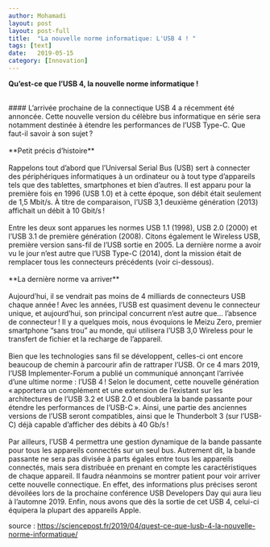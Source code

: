 ```yaml
---
author: Mohamadi
layout: post
layout: post-full
title:  "La nouvelle norme informatique: L'USB 4 ! "
tags: [text]
date:   2019-05-15
category: [Innovation]
---
```


**Qu’est-ce que l’USB 4, la nouvelle norme informatique !**
<br/>

<br/>
#### L’arrivée prochaine de la connectique USB 4 a récemment été annoncée. Cette nouvelle version du célèbre bus informatique en série sera notamment destinée à étendre les performances de l’USB Type-C. Que faut-il savoir à son sujet ?
<br/>

<br/>
**Petit précis d’histoire**
<br/>

<br/>
Rappelons tout d’abord que l’Universal Serial Bus (USB) sert à connecter des périphériques informatiques à un ordinateur ou à tout type d’appareils tels que des tablettes, smartphones et bien d’autres. Il est apparu pour la première fois en 1996 (USB 1.0) et à cette époque, son débit était seulement de 1,5 Mbit/s. À titre de comparaison, l’USB 3,1 deuxième génération (2013) affichait un débit à 10 Gbit/s !
<br/>

<br/>
Entre les deux sont apparues les normes USB 1.1 (1998), USB 2.0 (2000) et l’USB 3.1 de première génération (2008). Citons également le Wireless USB, première version sans-fil de l’USB sortie en 2005. La dernière norme a avoir vu le jour n’est autre que l’USB Type-C (2014), dont la mission était de remplacer tous les connecteurs précédents (voir ci-dessous).
<br/>

<br/>
**La dernière norme va arriver**
<br/>

<br/>
Aujourd’hui, il se vendrait pas moins de 4 milliards de connecteurs USB chaque année ! Avec les années, l’USB est quasiment devenu le connecteur unique, et aujourd’hui, son principal concurrent n’est autre que… l’absence de connecteur ! Il y a quelques mois, nous évoquions le Meizu Zero, premier smartphone “sans trou” au monde, qui utilisera l’USB 3,0 Wireless pour le transfert de fichier et la recharge de l’appareil.
<br/>

<br/>
Bien que les technologies sans fil se développent, celles-ci ont encore beaucoup de chemin à parcourir afin de rattraper l’USB. Or ce 4 mars 2019, l’USB Implementer-Forum a publié un communiqué annonçant l’arrivée d’une ultime norme : l’USB 4 ! Selon le document, cette nouvelle génération « apportera un complément et une extension de l’existant sur les architectures de l’USB 3.2 et USB 2.0 et doublera la bande passante pour étendre les performances de l’USB-C ». Ainsi, une partie des anciennes versions de l’USB seront compatibles, ainsi que le Thunderbolt 3 (sur l’USB-C) déjà capable d’afficher des débits à 40 Gb/s !
<br/>

<br/>
Par ailleurs, l’USB 4 permettra une gestion dynamique de la bande passante pour tous les appareils connectés sur un seul bus. Autrement dit, la bande passante ne sera pas divisée à parts égales entre tous les appareils connectés, mais sera distribuée en prenant en compte les caractéristiques de chaque appareil. Il faudra néanmoins se montrer patient pour voir arriver cette nouvelle connectique. En effet, des informations plus précises seront dévoilées lors de la prochaine conférence USB Developers Day qui aura lieu à l’automne 2019. Enfin, nous avons que dès la sortie de cet USB 4, celui-ci équipera la plupart des appareils Apple.
<br/>


source : <https://sciencepost.fr/2019/04/quest-ce-que-lusb-4-la-nouvelle-norme-informatique/> 

